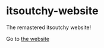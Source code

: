 # itsoutchy-website
The remastered itsoutchy website!

Go to [the website](https://itsoutchy.netlify.app/)
